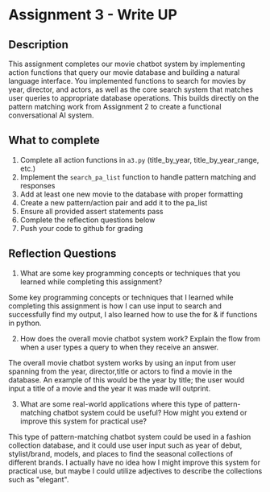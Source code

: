 # Assignment 3 - Write UP

## Description
This assignment completes our movie chatbot system by implementing action functions that query our movie database and building a natural language interface. You implemented functions to search for movies by year, director, and actors, as well as the core search system that matches user queries to appropriate database operations. This builds directly on the pattern matching work from Assignment 2 to create a functional conversational AI system.

## What to complete
1. Complete all action functions in `a3.py` (title_by_year, title_by_year_range, etc.)
2. Implement the `search_pa_list` function to handle pattern matching and responses  
3. Add at least one new movie to the database with proper formatting
4. Create a new pattern/action pair and add it to the pa_list
5. Ensure all provided assert statements pass
6. Complete the reflection questions below
7. Push your code to github for grading

## Reflection Questions

1. What are some key programming concepts or techniques that you learned while completing this assignment?

Some key programming concepts or techniques that I learned while completing this assignment is how I can use input to search and successfully find my output, I also learned how to use the for & if functions in python.


2. How does the overall movie chatbot system work? Explain the flow from when a user types a query to when they receive an answer.

The overall movie chatbot system works by using an input from user spanning from the year, director,title  or actors to find a movie in the database. An example of this would be the year by title; the user would input a title of a movie and the year it was made will outprint. 

3. What are some real-world applications where this type of pattern-matching chatbot system could be useful? How might you extend or improve this system for practical use?

This type of pattern-matching chatbot system could be used in a fashion collection database, and it could use user input such as year of debut, stylist/brand, models, and places to find the seasonal collections of different brands. I actually have no idea how I might improve this system for practical use, but maybe I could utilize adjectives to describe the collections such as "elegant".